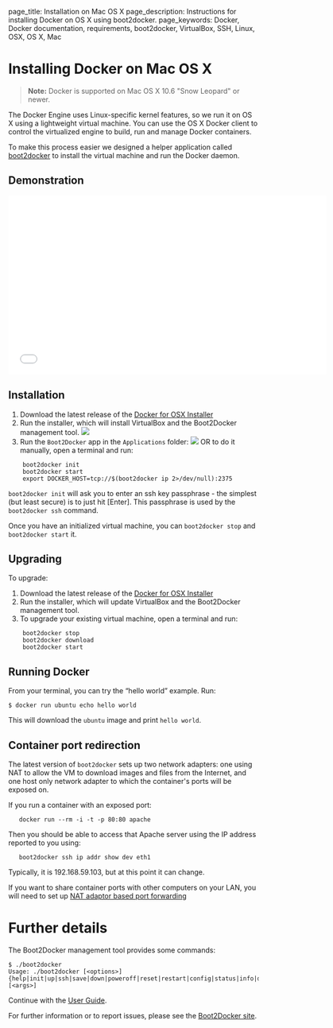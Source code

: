 page_title: Installation on Mac OS X
page_description: Instructions for installing Docker on OS X using boot2docker.
page_keywords: Docker, Docker documentation, requirements, boot2docker, VirtualBox, SSH, Linux, OSX, OS X, Mac

# Installing Docker on Mac OS X

> **Note:**
> Docker is supported on Mac OS X 10.6 "Snow Leopard" or newer.

The Docker Engine uses Linux-specific kernel features, so we run it on OS X
using a lightweight virtual machine.  You can use the OS X Docker client to
control the virtualized engine to build, run and manage Docker containers.

To make this process easier we designed a helper application called
[boot2docker](https://github.com/boot2docker/boot2docker) to install the
virtual machine and run the Docker daemon.

## Demonstration

<iframe width="640" height="360" src="//www.youtube.com/embed/wQsrKX4588U?rel=0" frameborder="0" allowfullscreen></iframe>

## Installation

1. Download the latest release of the [Docker for OSX Installer](
   https://github.com/boot2docker/osx-installer/releases)
2. Run the installer, which will install VirtualBox and the Boot2Docker management
   tool.
   ![](/installation/images/osx-installer.png)
3. Run the `Boot2Docker` app in the `Applications` folder:
   ![](/installation/images/osx-Boot2Docker-Start-app.png)
   OR to do it manually, open a terminal and run:

```
	boot2docker init
	boot2docker start
	export DOCKER_HOST=tcp://$(boot2docker ip 2>/dev/null):2375
```

`boot2docker init` will ask you to enter an ssh key passphrase - the simplest
(but least secure) is to just hit [Enter]. This passphrase is used by the
`boot2docker ssh` command.

Once you have an initialized virtual machine, you can `boot2docker stop`
and `boot2docker start` it.

## Upgrading

To upgrade:

1. Download the latest release of the [Docker for OSX Installer](
   https://github.com/boot2docker/osx-installer/releases)
2. Run the installer, which will update VirtualBox and the Boot2Docker management
   tool.
3. To upgrade your existing virtual machine, open a terminal and run:

```
	boot2docker stop
	boot2docker download
	boot2docker start
```

## Running Docker

From your terminal, you can try the “hello world” example. Run:

    $ docker run ubuntu echo hello world

This will download the `ubuntu` image and print `hello world`.

## Container port redirection

The latest version of `boot2docker` sets up two network adapters: one using NAT
to allow the VM to download images and files from the Internet, and one host only
network adapter to which the container's ports will be exposed on.

If you run a container with an exposed port:

```
   docker run --rm -i -t -p 80:80 apache
```

Then you should be able to access that Apache server using the IP address reported
to you using:

```
   boot2docker ssh ip addr show dev eth1
```

Typically, it is 192.168.59.103, but at this point it can change.

If you want to share container ports with other computers on your LAN, you will
need to set up [NAT adaptor based port forwarding](
https://github.com/boot2docker/boot2docker/blob/master/doc/WORKAROUNDS.md)

# Further details

The Boot2Docker management tool provides some commands:

```
$ ./boot2docker
Usage: ./boot2docker [<options>]
{help|init|up|ssh|save|down|poweroff|reset|restart|config|status|info|delete|download|version}
[<args>]
```

Continue with the [User Guide](/userguide/).

For further information or to report issues, please see the [Boot2Docker site](http://boot2docker.io).
